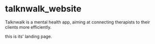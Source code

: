 # talknwalk_website
Talknwalk is a mental health app, aiming at connecting therapists to their clients more efficiently.

this is its' landing page.
